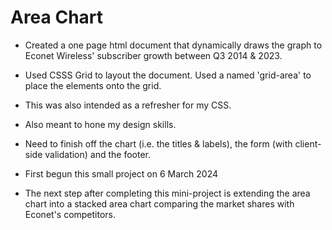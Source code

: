 # Area Chart

- Created a one page html document that dynamically draws the graph to Econet Wireless' subscriber growth between Q3 2014 & 2023.

- Used CSSS Grid to layout the document. Used a named 'grid-area' to place the elements onto the grid.

- This was also intended as a refresher for my CSS.

- Also meant to hone my design skills.

- Need to finish off the chart (i.e. the titles & labels), the form (with client-side validation) and the footer.

- First begun this small project on 6 March 2024

- The next step after completing this mini-project is extending the area chart into a stacked area chart comparing the market shares with Econet's competitors.